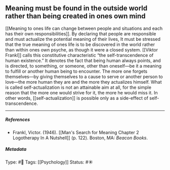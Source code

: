 ## Meaning must be found in the outside world rather than being created in ones own mind # 

[[Meaning to ones life can change between people and situations and each has their own responsibilities]]. By declaring that people are responsible and must actualize the potential meaning of their lives, It must be stressed that the true meaning of ones life is to be discovered in the world rather than within ones own psyche, as though it were a closed system. [[Viktor Frankl]] calls this constitutive characteristic “the self-transcendence of human existence.” It denotes the fact that being human always points, and is directed, to something, or someone, other than oneself—be it a meaning to fulfill or another human being to encounter. The more one forgets themselves—by giving themselves to a cause to serve or another person to love—the more human they are and the more they actualizes himself. What is called self-actualization is not an attainable aim at all, for the simple reason that the more one would strive for it, the more he would miss it. In other words, [[self-actualization]] is possible only as a side-effect of self-transcendence.

___

##### References

- Frankl, Victor. (1946). [[Man's Search for Meaning Chapter 2 Logotherapy In A Nutshell]] (p. 122). Boston, MA: _Beacon Books_. 

##### Metadata

Type: #🔴 
Tags: [[Psychology]] 
Status: #☀️ 